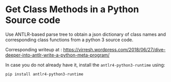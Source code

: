 # Get Class Methods in a Python Source code  
Use ANTLR-based parse tree to obtain a json dictionary of class
names and corresponding class functions from a python 3 source code.

Corresponding writeup at : https://virresh.wordpress.com/2018/06/27/dive-deeper-into-antlr-write-a-python-meta-program/  

In case you do not already have it, install the `antlr4-python3-runtime` using:  
```
pip install antlr4-python3-runtime
```
